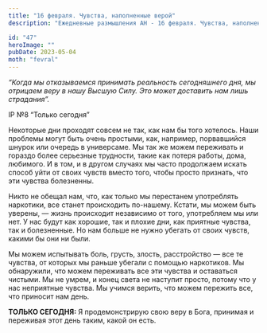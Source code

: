 ```yaml
---
title: "16 февраля. Чувства, наполненные верой"
description: "Ежедневные размышления АН - 16 февраля. Чувства, наполненные верой"

id: "47"
heroImage: ""
pubDate: 2023-05-04
moth: "fevral"
---
```


_“Когда мы отказываемся принимать реальность сегодняшнего дня, мы отрицаем
веру в нашу Высшую Силу. Это может доставить нам лишь страдания”._

IP №8 “Только сегодня”

Некоторые дни проходят совсем не так, как нам бы того хотелось. Наши проблемы
могут быть очень простыми, как, например, порвавшийся шнурок или очередь в
универсаме. Мы так же можем переживать и гораздо более серьезные трудности,
такие как потеря работы, дома, любимого. И в том, и в другом случаях мы часто
продолжаем искать способ уйти от своих чувств вместо того, чтобы просто
признать, что эти чувства болезненны.

Никто не обещал нам, что, как только мы перестанем употреблять наркотики, все
станет происходить по-нашему. Кстати, мы можем быть уверены, — жизнь
происходит независимо от того, употребляем мы или нет. У нас будут как
хорошие, так и плохие дни, как приятные чувства, так и болезненные. Но нам
больше не нужно убегать от своих чувств, какими бы они ни были.

Мы можем испытывать боль, грусть, злость, расстройство — все те чувства, от
которых мы раньше убегали с помощью наркотиков. Мы обнаружили, что можем
переживать все эти чувства и оставаться чистыми. Мы не умрем, и конец света не
наступит просто, потому что у нас неприятные чувства. Мы учимся верить, что
можем пережить все, что приносит нам день.

**ТОЛЬКО СЕГОДНЯ:** Я продемонстрирую свою веру в Бога, принимая и переживая
этот день таким, какой он есть.

